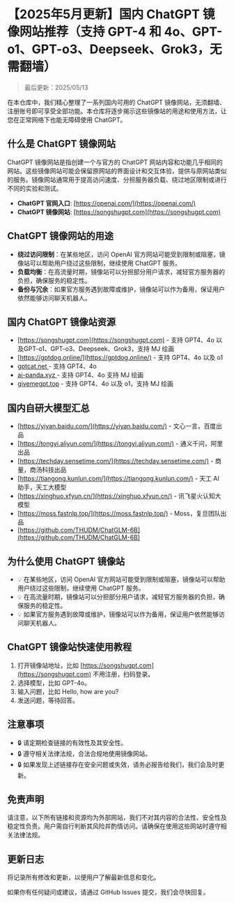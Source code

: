 # 【2025年5月更新】国内 ChatGPT 镜像网站推荐（支持 GPT-4 和 4o、GPT-o1、GPT-o3、Deepseek、Grok3，无需翻墙）

> 最后更新：2025/05/13

在本仓库中，我们精心整理了一系列国内可用的 ChatGPT 镜像网站，无须翻墙、注册账号即可享受全部功能。本仓库将逐步揭示这些镜像站的用途和使用方法，让您在正常网络下也能无障碍使用 ChatGPT。

## 什么是 ChatGPT 镜像网站

ChatGPT 镜像网站是指创建一个与官方的 ChatGPT 网站内容和功能几乎相同的网站。这些镜像网站可能会保留原网站的界面设计和交互体验，提供与原网站类似的服务。镜像网站通常用于提高访问速度、分担服务器负载、绕过地区限制或进行不同的实验和测试。

- **ChatGPT 官网入口**: [https://openai.com/](https://openai.com/)
- **ChatGPT 镜像网站**: [https://songshugpt.com](https://songshugpt.com)

## ChatGPT 镜像网站的用途

- **绕过访问限制**：在某些地区，访问 OpenAI 官方网站可能受到限制或阻塞，镜像站可以帮助用户绕过这些限制，继续使用 ChatGPT 服务。
- **负载均衡**：在高流量时期，镜像站可以分担部分用户请求，减轻官方服务器的负担，确保服务的稳定性。
- **备份与冗余**：如果官方服务遇到故障或维护，镜像站可以作为备用，保证用户依然能够访问聊天机器人。

## 国内 ChatGPT 镜像站资源

- [https://songshugpt.com](https://songshugpt.com) - 支持 GPT4、4o 以及GPT-o1、GPT-o3、Deepseek、Grok3，支持 MJ 绘画
- [https://gptdog.online/](https://gptdog.online/) - 支持 GPT4、4o 以及 o1
- [gptcat.net ](https://gptcat.net)  - 支持 GPT4、4o
- [ai-panda.xyz ](https://ai-panda.xyz ) - 支持 GPT4、4o 支持 MJ 绘画
- [givemegpt.top](https://givemegpt.top/)  - 支持 GPT4、4o 以及 o1，支持 MJ 绘画

## 国内自研大模型汇总

- [https://yiyan.baidu.com/](https://yiyan.baidu.com/) - 文心一言，百度出品
- [https://tongyi.aliyun.com/](https://tongyi.aliyun.com/) - 通义千问，阿里出品
- [https://techday.sensetime.com/](https://techday.sensetime.com/) - 商量，商汤科技出品
- [https://tiangong.kunlun.com/](https://tiangong.kunlun.com/) - 天工 AI 助手，天工大模型
- [https://xinghuo.xfyun.cn/](https://xinghuo.xfyun.cn/) - 讯飞星火认知大模型
- [https://moss.fastnlp.top/](https://moss.fastnlp.top/) - Moss，复旦团队出品
- [https://github.com/THUDM/ChatGLM-6B](https://github.com/THUDM/ChatGLM-6B)

## 为什么使用 ChatGPT 镜像站

- 💡 在某些地区，访问 OpenAI 官方网站可能受到限制或阻塞，镜像站可以帮助用户绕过这些限制，继续使用 ChatGPT 服务。
- 💡 在高流量时期，镜像站可以分担部分用户请求，减轻官方服务器的负担，确保服务的稳定性。
- 💡 如果官方服务遇到故障或维护，镜像站可以作为备用，保证用户依然能够访问聊天机器人。

## ChatGPT 镜像站快速使用教程

1. 打开镜像站地址，比如 [https://songshugpt.com](https://songshugpt.com) 不用注册，扫码登录。
2. 选择模型，比如 GPT-4o。
3. 输入问题，比如 Hello, how are you?
4. 发送问题，等待回答。

## 注意事项

- 🔒 请定期检查链接的有效性及其安全性。
- 🔒 遵守相关法律法规，合法合规地使用镜像网站。
- 🔒 如果发现上述链接存在安全问题或失效，请务必报告给我们，我们会及时更新。

## 免责声明

请注意，以下所有链接和资源均为外部网站，我们不对其内容的合法性、安全性及稳定性负责。用户需自行判断其风险并酌情访问。请确保在使用这些网站时遵守相关法律法规。

## 更新日志

将记录所有修改和更新，以便用户了解最新信息和变化。

如果你有任何疑问或建议，请通过 GitHub Issues 提交，我们会尽快回复。
